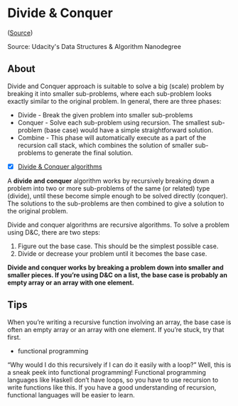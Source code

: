 # Divide & Conquer

([Source](udacity.com))

Source: Udacity's Data Structures & Algorithm Nanodegree

## About

Divide and Conquer approach is suitable to solve a big (scale) problem by breaking it into smaller sub-problems, where each sub-problem looks exactly similar to the original problem. In general, there are three phases:

-   Divide - Break the given problem into smaller sub-problems
-   Conquer - Solve each sub-problem using recursion. The smallest sub-problem (base case) would have a simple straightforward solution.
-   Combine - This phase will automatically execute as a part of the recursion call stack, which combines the solution of smaller sub-problems to generate the final solution.

-   [x] [Divide & Conquer algorithms](https://www.techiedelight.com/Category/divide-conquer/)

A **divide and conquer** algorithm works by recursively breaking down a problem into two or more sub-problems of the same (or related) type (divide), until these become simple enough to be solved directly (conquer). The solutions to the sub-problems are then combined to give a solution to the original problem.

Divide and conquer algorithms are recursive algorithms. To solve a problem using D&C, there are two steps:

1. Figure out the base case. This should be the simplest possible case.
2. Divide or decrease your problem until it becomes the base case.

**Divide and conquer works by breaking a problem down into smaller and smaller pieces. If you’re using D&C on a list, the base case is probably an empty array or an array with one element.**

## Tips

When you’re writing a recursive function involving an array, the base case is often an empty array or an array with one element. If you’re stuck, try that first.

-   functional programming

“Why would I do this recursively if I can do it easily with a loop?” Well, this is a sneak peek into functional programming! Functional programming languages like Haskell don’t have loops, so you have to use recursion to write functions like this. If you have a good understanding of recursion, functional languages will be easier to learn.
